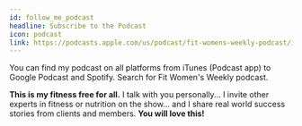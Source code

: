 ```yaml
---
id: follow_me_podcast
headline: Subscribe to the Podcast
icon: podcast
link: https://podcasts.apple.com/us/podcast/fit-womens-weekly-podcast/id622413963
---
```


You can find my podcast on all platforms from iTunes (Podcast app) to Google Podcast and Spotify. Search for Fit Women's Weekly podcast.

**This is my fitness free for all.** I talk with you personally... I invite other experts in fitness or nutrition on the show... and I share real world success stories from clients and members. **You will love this!**
